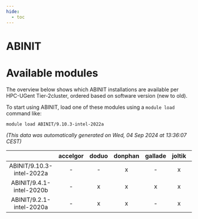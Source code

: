 ```yaml
---
hide:
  - toc
---
```


ABINIT
======

# Available modules


The overview below shows which ABINIT installations are available per HPC-UGent Tier-2cluster, ordered based on software version (new to old).

To start using ABINIT, load one of these modules using a `module load` command like:

```shell
module load ABINIT/9.10.3-intel-2022a
```

*(This data was automatically generated on Wed, 04 Sep 2024 at 13:36:07 CEST)*  

| |accelgor|doduo|donphan|gallade|joltik|shinx|skitty|
| :---: | :---: | :---: | :---: | :---: | :---: | :---: | :---: |
|ABINIT/9.10.3-intel-2022a|-|-|x|-|x|-|x|
|ABINIT/9.4.1-intel-2020b|-|x|x|x|x|-|x|
|ABINIT/9.2.1-intel-2020a|-|x|x|-|x|-|x|
